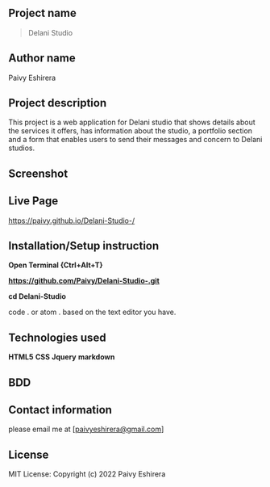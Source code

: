 ## Project name

> Delani Studio

## Author name

Paivy Eshirera

## Project description

This project is a web application for Delani studio that shows details about the services it offers, has information about the studio, a portfolio section and a form that enables users to send their messages and concern to Delani studios.

## Screenshot

## Live Page

https://paivy.github.io/Delani-Studio-/

## Installation/Setup instruction

**Open Terminal {Ctrl+Alt+T}**

**https://github.com/Paivy/Delani-Studio-.git**

**cd Delani-Studio**

code . or atom . based on the text editor you have.

## Technologies used

**HTML5**
**CSS**
**Jquery**
**markdown**

## BDD

## Contact information

please email me at [paivyeshirera@gmail.com]

## License

MIT License:
Copyright (c) 2022 Paivy Eshirera
